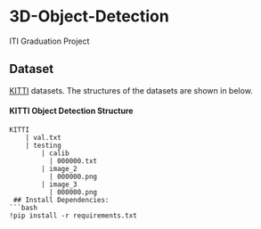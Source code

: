 # 3D-Object-Detection
ITI Graduation Project

## Dataset
[KITTI](http://www.cvlibs.net/datasets/kitti/eval_object.php?obj_benchmark=bev) datasets. The structures of the datasets are shown in below. 

#### KITTI Object Detection Structure
```
KITTI
    | val.txt
    | testing
        | calib
          | 000000.txt
        | image_2
          | 000000.png
        | image_3
          | 000000.png
 ## Install Dependencies:
```bash
!pip install -r requirements.txt
```
